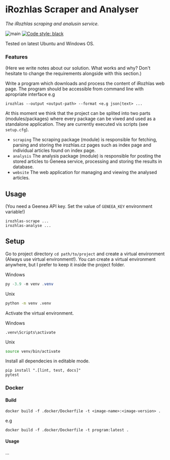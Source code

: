 # iRozhlas Scraper and Analyser

_The iRozhlas scraping and analusin service._

![main](https://github.com/czech-radio/irozhlas-scraper/workflows/main/badge.svg) [![Code style: black](https://img.shields.io/badge/code%20style-black-000000.svg)](https://github.com/psf/black)

Tested on latest Ubuntu and Windows OS.

### Features

(Here we write notes about our solution. What works and why? Don't hesitate to change the requirements alongside with this section.)

Write a program which downloads and process the content of iRozhlas web page.
The program should be accessible from command line with apropriate interface e.g

    irozhlas --output <output-path> --format <e.g json|text> ...

At this moment we think that the project can be splited into two parts (modules/packages) where every
package can be viwed and used as a standalone application. They are currently executed vis scripts (see `setup.cfg`).

- `scraping` The scraping package (module) is responsible for fetching, parsing and storing the irozhlas.cz pages such as index page and individual articles found on index page.
- `analysis` The analysis package (module) is responsible for posting the stored articles to Geneea service, processing and storing the results in database.
- `website` The web application for managing and viewing the analysed articles.

## Usage

(You need a Geenea API key. Set the value of `GENEEA_KEY` environment variable!)

    irozhlas-scrape ...
    irozhlas-analyse ...

## Setup

Go to project directory `cd path/to/project` and create a virtual environment (Always use virtual environment!). You can create a virtual environment anywhere, but I prefer to keep it inside the project folder.

Windows
```powershell
py -3.9 -m venv .venv
```
Unix
```bash
python -m venv .venv
```

Activate the virtual environment.

Windows
```powertshell
.venv\Scripts\activate
```

Unix
```bash
source venv/bin/activate
```

Install all dependecies in editable mode.

```shell
pip install ".[lint, test, docs]"
pytest
```

### Docker

#### Build

```shell
docker build -f .docker/Dockerfile -t <image-name>:<image-version> .
```
e.g

```shell
docker build -f .docker/Dockerfile -t program:latest .
```

#### Usage

...
